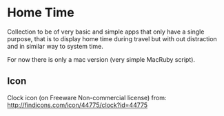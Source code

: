 Home Time
=========

Collection to be of very basic and simple apps that only have a single purpose,
that is to display home time during travel but with out distraction and in similar way to system time.

For now there is only a mac version (very simple MacRuby script).


## Icon

Clock icon (on Freeware Non-commercial license) from: <http://findicons.com/icon/44775/clock?id=44775>
